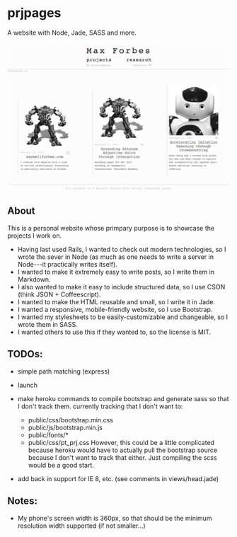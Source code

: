 # prjpages

A website with Node, Jade, SASS and more.

![A screenshot of what the website looks like as of April 21, 2014](screenshot.png)

## About
This is a personal website whose primpary purpose is to showcase the projects I work on.

* Having last used Rails, I wanted to check out modern technologies, so I wrote the sever in Node (as much as one needs to write a server in Node---it practically writes itself).
* I wanted to make it extremely easy to write posts, so I write them in Markdown.
* I also wanted to make it easy to include structured data, so I use CSON (think JSON + Coffeescript).
* I wanted to make the HTML reusable and small, so I write it in Jade.
* I wanted a responsive, mobile-friendly website, so I use Bootstrap.
* I wanted my stylesheets to be easily-customizable and changeable, so I wrote them in SASS.
* I wanted others to use this if they wanted to, so the license is MIT.

## TODOs:
* simple path matching (express)
* launch
* make heroku commands to compile bootstrap and generate sass so that I don't track them. currently tracking that I don't want to:
  * public/css/bootstrap.min.css
  * public/js/bootstrap.min.js
  * public/fonts/*
  * public/css/pt_prj.css
However, this could be a little complicated because heroku would have to actually pull the bootstrap source because I don't want to track that either. Just compiling the scss would be a good start.

* add back in support for IE 8, etc. (see comments in views/head.jade)

## Notes:
* My phone's screen width is 360px, so that should be the minimum resolution width supported (if not smaller...)